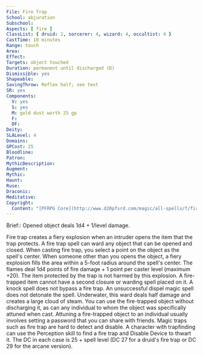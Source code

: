 ```yaml
---
File: Fire Trap
School: abjuration
Subschool: 
Aspects: [ fire ]
ClassList: { druid: 2, sorcerer: 4, wizard: 4, occultist: 4 }
CastTime: 10 minutes
Range: touch
Area: 
Effect: 
Targets: object touched
Duration: permanent until discharged (D)
Dismissible: yes
Shapeable: 
SavingThrow: Reflex half; see text
SR: yes
Components:
  V: yes
  S: yes
  M: gold dust worth 25 gp
  F: 
  DF: 
Deity: 
SLALevel: 4
Domains: 
GPCost: 25
Bloodline: 
Patron: 
MythicDescription: 
Augment: 
Mythic: 
Haunt: 
Ruse: 
Draconic: 
Meditative: 
Copyright:
  Content: "[PFRPG Core](http://www.d20pfsrd.com/magic/all-spells/f/fire-trap)"
---
```

Brief:: Opened object deals 1d4 + 1/level damage.

Fire trap creates a fiery explosion when an intruder opens the item that the trap protects. A fire trap spell can ward any object that can be opened and closed.  When casting fire trap, you select a point on the object as the spell's center. When someone other than you opens the object, a fiery explosion fills the area within a 5-foot radius around the spell's center. The flames deal 1d4 points of fire damage + 1 point per caster level (maximum +20). The item protected by the trap is not harmed by this explosion.  A fire-trapped item cannot have a second closure or warding spell placed on it. A knock spell does not bypass a fire trap. An unsuccessful dispel magic spell does not detonate the spell.  Underwater, this ward deals half damage and creates a large cloud of steam.  You can use the fire-trapped object without discharging it, as can any individual to whom the object was specifically attuned when cast. Attuning a fire-trapped object to an individual usually involves setting a password that you can share with friends.  Magic traps such as fire trap are hard to detect and disable. A character with trapfinding can use the Perception skill to find a fire trap and Disable Device to thwart it. The DC in each case is 25 + spell level (DC 27 for a druid's fire trap or DC 29 for the arcane version).

